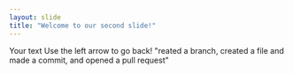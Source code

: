 ```yaml
---
layout: slide
title: "Welcome to our second slide!"
---
```

Your text
Use the left arrow to go back!
"reated a branch, created a file and made a commit, and opened a pull request"

